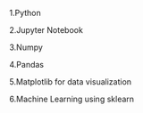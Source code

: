 1.Python

2.Jupyter Notebook

3.Numpy

4.Pandas

5.Matplotlib for data visualization

6.Machine Learning using sklearn
